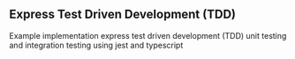 ## Express Test Driven Development (TDD)

Example implementation express test driven development (TDD) unit testing and integration testing using jest and typescript
